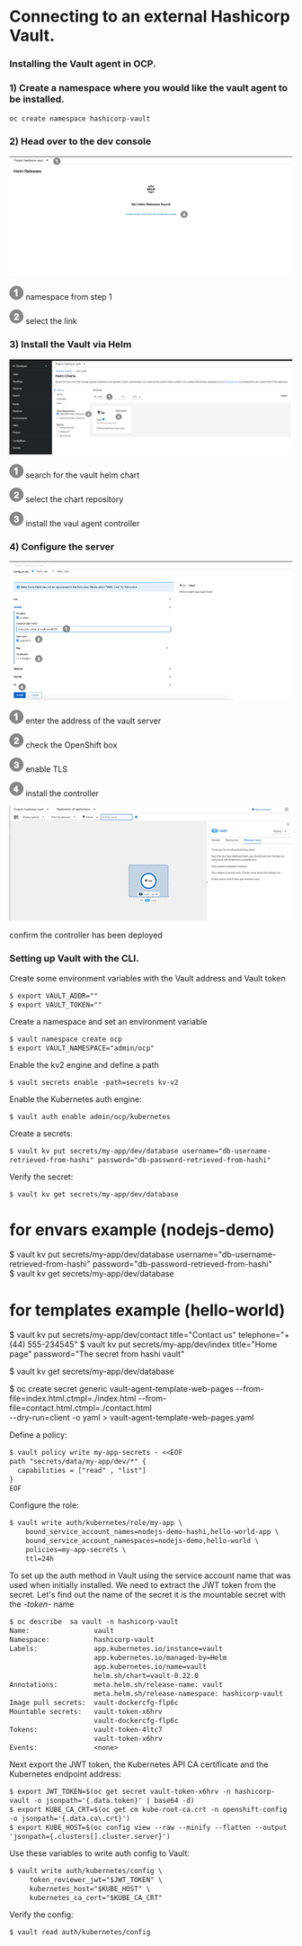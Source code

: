 <style>
table {
    border-collapse: collapse;
}
table, th, td {
   border: 0px;
}
</style>



# Connecting to an external Hashicorp Vault. 


### Installing the Vault agent in OCP.  


### 1) Create a namespace where you would like the vault agent to be installed. 

```
oc create namespace hashicorp-vault
```

### 2) Head over to the dev console 

![](img/step1.png) 

 ![](img/one.png )  namespace from step 1 
 
 ![](img/two.png )  select the link 


### 3) Install the Vault via Helm
![](img/step2.png) 

 ![](img/one.png )   search for the vault helm chart 
 
 ![](img/two.png )   select the chart repository  
 
 ![](img/three.png ) install the vaul agent controller 


### 4) Configure the server 
![](img/step3.png) 

 ![](img/one.png )     enter the address of the vault server  

 ![](img/two.png )     check the OpenShift box 
 
 ![](img/three.png )   enable TLS 
 
 ![](img/four.png )    install the controller 

![](img/step4.png) 

  confirm the controller has been deployed 




### Setting up Vault with the CLI.  


Create some environment variables with the Vault address and Vault token 

```
$ export VAULT_ADDR="" 
$ export VAULT_TOKEN=""
```

Create a namespace and set an environment variable 

```
$ vault namespace create ocp   
$ export VAULT_NAMESPACE="admin/ocp" 
```

Enable the kv2 engine and define a path 

```
$ vault secrets enable -path=secrets kv-v2
```

Enable the Kubernetes auth engine:

```
$ vault auth enable admin/ocp/kubernetes
```


Create a secrets: 

```
$ vault kv put secrets/my-app/dev/database username="db-username-retrieved-from-hashi" password="db-password-retrieved-from-hashi"             
```

Verify the secret:

```
$ vault kv get secrets/my-app/dev/database 
```

# for envars example (nodejs-demo)
$ vault kv put secrets/my-app/dev/database username="db-username-retrieved-from-hashi" password="db-password-retrieved-from-hashi"             
$ vault kv get secrets/my-app/dev/database 

# for templates example (hello-world)
$ vault kv put secrets/my-app/dev/contact title="Contact us" telephone="+(44) 555-234545" 
$ vault kv put secrets/my-app/dev/index title="Home page" password="The secret from hashi vault" 

$ vault kv get secrets/my-app/dev/database 


$ oc create secret generic vault-agent-template-web-pages --from-file=index.html.ctmpl=./index.html --from-file=contact.html.ctmpl=./contact.html \
     --dry-run=client -o yaml > vault-agent-template-web-pages.yaml

Define a policy:

```
$ vault policy write my-app-secrets - <<EOF
path "secrets/data/my-app/dev/*" {
  capabilities = ["read" , "list"]
}
EOF
```

Configure the role:

```
$ vault write auth/kubernetes/role/my-app \
    bound_service_account_names=nodejs-demo-hashi,hello-world-app \
    bound_service_account_namespaces=nodejs-demo,hello-world \
    policies=my-app-secrets \
    ttl=24h
```

To set up the auth method in Vault using the service account name that was used when initially installed. We need to extract the JWT token from the secret.
Let's find out the name of the secret it is the mountable secret with the *-token-* name

```
$ oc describe  sa vault -n hashicorp-vault         
Name:                vault
Namespace:           hashicorp-vault
Labels:              app.kubernetes.io/instance=vault
                     app.kubernetes.io/managed-by=Helm
                     app.kubernetes.io/name=vault
                     helm.sh/chart=vault-0.22.0
Annotations:         meta.helm.sh/release-name: vault
                     meta.helm.sh/release-namespace: hashicorp-vault
Image pull secrets:  vault-dockercfg-flp6c
Mountable secrets:   vault-token-x6hrv
                     vault-dockercfg-flp6c
Tokens:              vault-token-4ltc7
                     vault-token-x6hrv
Events:              <none>
```

Next export the JWT token, the Kubernetes API CA certificate and the Kubernetes endpoint address: 

```
$ export JWT_TOKEN=$(oc get secret vault-token-x6hrv -n hashicorp-vault -o jsonpath='{.data.token}' | base64 -d)
$ export KUBE_CA_CRT=$(oc get cm kube-root-ca.crt -n openshift-config -o jsonpath='{.data.ca\.crt}') 
$ export KUBE_HOST=$(oc config view --raw --minify --flatten --output 'jsonpath={.clusters[].cluster.server}')
```

Use these variables to write auth config to Vault: 

```
$ vault write auth/kubernetes/config \
     token_reviewer_jwt="$JWT_TOKEN" \
     kubernetes_host="$KUBE_HOST" \
     kubernetes_ca_cert="$KUBE_CA_CRT" 
```

Verify the config: 

```
$ vault read auth/kubernetes/config
```